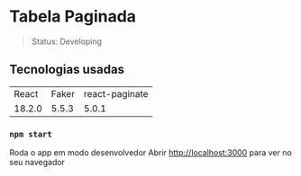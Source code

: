 # Tabela Paginada

> Status: Developing 
## Tecnologias usadas

<table>
    <tr>
    <td>React</td>
    <td>Faker</td>
    <td>react-paginate</td>
    </tr>
    <tr>
    <td>18.2.0</td>
    <td>5.5.3</td>
    <td>5.0.1</td>
    </tr>
</table>

### `npm start`

Roda o app em modo desenvolvedor
Abrir [http://localhost:3000](http://localhost:3000) para ver no seu navegador


